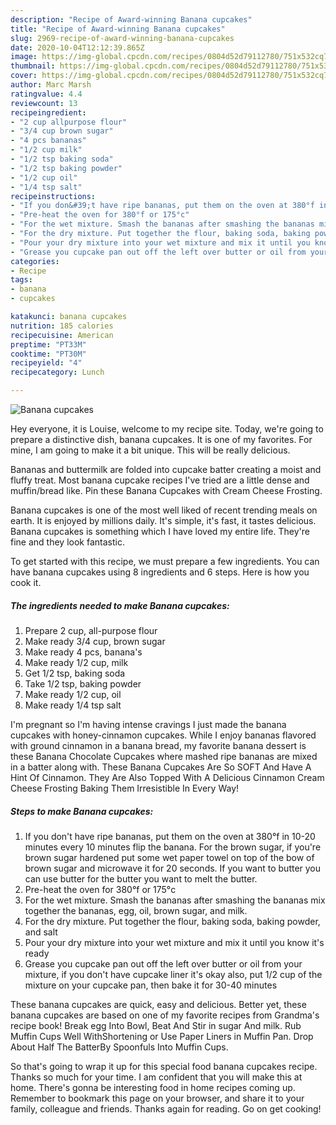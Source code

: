 ```yaml
---
description: "Recipe of Award-winning Banana cupcakes"
title: "Recipe of Award-winning Banana cupcakes"
slug: 2969-recipe-of-award-winning-banana-cupcakes
date: 2020-10-04T12:12:39.865Z
image: https://img-global.cpcdn.com/recipes/0804d52d79112780/751x532cq70/banana-cupcakes-recipe-main-photo.jpg
thumbnail: https://img-global.cpcdn.com/recipes/0804d52d79112780/751x532cq70/banana-cupcakes-recipe-main-photo.jpg
cover: https://img-global.cpcdn.com/recipes/0804d52d79112780/751x532cq70/banana-cupcakes-recipe-main-photo.jpg
author: Marc Marsh
ratingvalue: 4.4
reviewcount: 13
recipeingredient:
- "2 cup allpurpose flour"
- "3/4 cup brown sugar"
- "4 pcs bananas"
- "1/2 cup milk"
- "1/2 tsp baking soda"
- "1/2 tsp baking powder"
- "1/2 cup oil"
- "1/4 tsp salt"
recipeinstructions:
- "If you don&#39;t have ripe bananas, put them on the oven at 380°f in 10-20 minutes every 10 minutes flip the banana. For the brown sugar, if you&#39;re brown sugar hardened put some wet paper towel on top of the bow of brown sugar and microwave it for 20 seconds. If you want to butter you can use butter for the butter you want to melt the butter."
- "Pre-heat the oven for 380°f or 175°c"
- "For the wet mixture. Smash the bananas after smashing the bananas mix together the bananas, egg, oil, brown sugar, and milk."
- "For the dry mixture. Put together the flour, baking soda, baking powder, and salt"
- "Pour your dry mixture into your wet mixture and mix it until you know it&#39;s ready"
- "Grease you cupcake pan out off the left over butter or oil from your mixture, if you don&#39;t have cupcake liner it&#39;s okay also, put 1/2 cup of the mixture on your cupcake pan, then bake it for 30-40 minutes"
categories:
- Recipe
tags:
- banana
- cupcakes

katakunci: banana cupcakes 
nutrition: 185 calories
recipecuisine: American
preptime: "PT33M"
cooktime: "PT30M"
recipeyield: "4"
recipecategory: Lunch

---
```



![Banana cupcakes](https://img-global.cpcdn.com/recipes/0804d52d79112780/751x532cq70/banana-cupcakes-recipe-main-photo.jpg)

Hey everyone, it is Louise, welcome to my recipe site. Today, we're going to prepare a distinctive dish, banana cupcakes. It is one of my favorites. For mine, I am going to make it a bit unique. This will be really delicious.

Bananas and buttermilk are folded into cupcake batter creating a moist and fluffy treat. Most banana cupcake recipes I&#39;ve tried are a little dense and muffin/bread like. Pin these Banana Cupcakes with Cream Cheese Frosting.

Banana cupcakes is one of the most well liked of recent trending meals on earth. It is enjoyed by millions daily. It's simple, it's fast, it tastes delicious. Banana cupcakes is something which I have loved my entire life. They're fine and they look fantastic.


To get started with this recipe, we must prepare a few ingredients. You can have banana cupcakes using 8 ingredients and 6 steps. Here is how you cook it.

<!--inarticleads1-->

##### The ingredients needed to make Banana cupcakes:

1. Prepare 2 cup, all-purpose flour
1. Make ready 3/4 cup, brown sugar
1. Make ready 4 pcs, banana&#39;s
1. Make ready 1/2 cup, milk
1. Get 1/2 tsp, baking soda
1. Take 1/2 tsp, baking powder
1. Make ready 1/2 cup, oil
1. Make ready 1/4 tsp salt


I&#39;m pregnant so I&#39;m having intense cravings I just made the banana cupcakes with honey-cinnamon cupcakes. While I enjoy bananas flavored with ground cinnamon in a banana bread, my favorite banana dessert is these Banana Chocolate Cupcakes where mashed ripe bananas are mixed in a batter along with. These Banana Cupcakes Are So SOFT And Have A Hint Of Cinnamon. They Are Also Topped With A Delicious Cinnamon Cream Cheese Frosting Baking Them Irresistible In Every Way! 

<!--inarticleads2-->

##### Steps to make Banana cupcakes:

1. If you don&#39;t have ripe bananas, put them on the oven at 380°f in 10-20 minutes every 10 minutes flip the banana. For the brown sugar, if you&#39;re brown sugar hardened put some wet paper towel on top of the bow of brown sugar and microwave it for 20 seconds. If you want to butter you can use butter for the butter you want to melt the butter.
1. Pre-heat the oven for 380°f or 175°c
1. For the wet mixture. Smash the bananas after smashing the bananas mix together the bananas, egg, oil, brown sugar, and milk.
1. For the dry mixture. Put together the flour, baking soda, baking powder, and salt
1. Pour your dry mixture into your wet mixture and mix it until you know it&#39;s ready
1. Grease you cupcake pan out off the left over butter or oil from your mixture, if you don&#39;t have cupcake liner it&#39;s okay also, put 1/2 cup of the mixture on your cupcake pan, then bake it for 30-40 minutes


These banana cupcakes are quick, easy and delicious. Better yet, these banana cupcakes are based on one of my favorite recipes from Grandma&#39;s recipe book! Break egg Into Bowl, Beat And Stir in sugar And milk. Rub Muffin Cups Well WithShortening or Use Paper Liners in Muffin Pan. Drop About Half The BatterBy Spoonfuls Into Muffin Cups. 

So that's going to wrap it up for this special food banana cupcakes recipe. Thanks so much for your time. I am confident that you will make this at home. There's gonna be interesting food in home recipes coming up. Remember to bookmark this page on your browser, and share it to your family, colleague and friends. Thanks again for reading. Go on get cooking!
